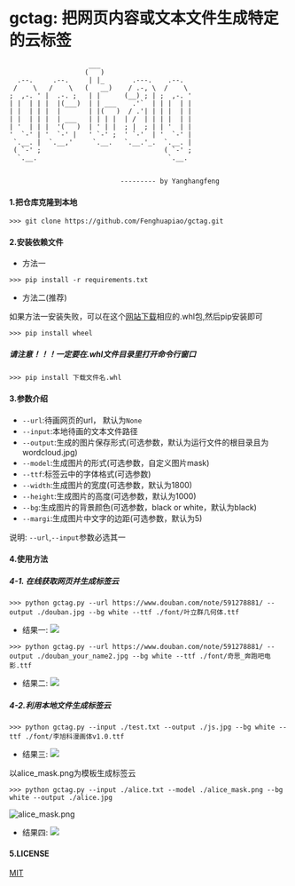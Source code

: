 # gctag: 把网页内容或文本文件生成特定的云标签
```
                    ___                        
                   (   )                       
  .--.     .--.     | |_       .---.    .--.   
 /    \   /    \   (   __)    / .-, \  /    \  
;  ,-. ' |  .-. ;   | |      (__) ; | ;  ,-. '
| |  | | |  |(___)  | | ___    .'`  | | |  | |
| |  | | |  |       | |(   )  / .'| | | |  | |
| |  | | |  | ___   | | | |  | /  | | | |  | |
| '  | | |  '(   )  | ' | |  ; |  ; | | '  | |
'  `-' | '  `-' |   ' `-' ;  ' `-'  | '  `-' |
 `.__. |  `.__,'     `.__.   `.__.'_.  `.__. |
 ( `-' ;                               ( `-' ;
  `.__.                                 `.__.  


                            --------- by Yanghangfeng
```

#### 1.把仓库克隆到本地
```
>>> git clone https://github.com/Fenghuapiao/gctag.git
```
#### 2.安装依赖文件
* 方法一
```
>>> pip install -r requirements.txt
```
* 方法二(推荐)

如果方法一安装失败，可以在这个[网站下载](http://www.lfd.uci.edu/~gohlke/pythonlibs/)相应的.whl包,然后pip安装即可
```
>>> pip install wheel
```
##### 请注意！！！一定要在.whl文件目录里打开命令行窗口
```
>>> pip install 下载文件名.whl
```
#### 3.参数介绍
- `--url`:待画网页的url， 默认为`None`
- `--input`:本地待画的文本文件路径
- `--output`:生成的图片保存形式(可选参数，默认为运行文件的根目录且为wordcloud.jpg)
- `--model`:生成图片的形式(可选参数，自定义图片mask)
- `--ttf`:标签云中的字体格式(可选参数)
- `--width`:生成图片的宽度(可选参数，默认为1800)
- `--height`:生成图片的高度(可选参数，默认为1000)
- `--bg`:生成图片的背景颜色(可选参数，black or white，默认为black)
- `--margi`:生成图片中文字的边距(可选参数，默认为5)

说明: `--url`,`--input`参数必选其一

#### 4.使用方法
##### 4-1. 在线获取网页并生成标签云
```
>>> python gctag.py --url https://www.douban.com/note/591278881/ --output ./douban.jpg --bg white --ttf ./font/叶立群几何体.ttf
```
* 结果一:
![](https://github.com/Fenghuapiao/gctag/blob/master/example/douban_your_name.jpg)

```
>>> python gctag.py --url https://www.douban.com/note/591278881/ --output ./douban_your_name2.jpg --bg white --ttf ./font/奇思_奔跑吧电影.ttf
```
* 结果二:
![](https://github.com/Fenghuapiao/gctag/blob/master/example/douban_your_name2.jpg)

##### 4-2.利用本地文件生成标签云
```
>>> python gctag.py --input ./test.txt --output ./js.jpg --bg white --ttf ./font/李旭科漫画体v1.0.ttf
```

* 结果三:
![](https://github.com/Fenghuapiao/gctag/blob/master/example/js.jpg)

以alice_mask.png为模板生成标签云
```
>>> python gctag.py --input ./alice.txt --model ./alice_mask.png --bg white --output ./alice.jpg
```
![alice_mask.png](https://github.com/Fenghuapiao/gctag/blob/master/example/alice_mask.png)
* 结果四:
![](https://github.com/Fenghuapiao/gctag/blob/master/example/alice_white.jpg)

#### 5.LICENSE
[MIT](https://github.com/Fenghuapiao/gctag/blob/master/LICENSE)
